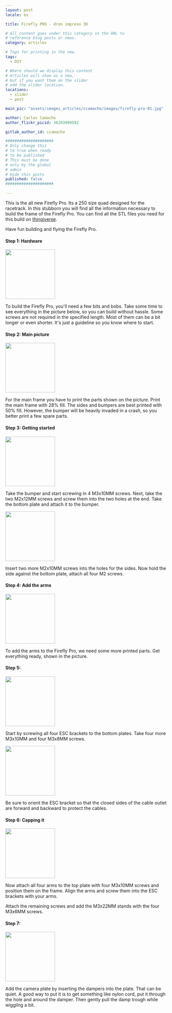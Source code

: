 ```yaml
---
layout: post
locale: es

title: Firefly PRO - dron impreso 3D

# All content goes under this category in the URL to
# reference blog posts or news.
category: articles

# Tags for printing in the new.
tags:
  - DIY

# Where should we display this content
# Articles will show as a new,
# but if you want them on the slider
# add the slider location.
locations:
  - slider
  - post

main_pic: "assets/images_articles/ccamacho/images/firefly-pro-01.jpg"

author: Carlos Camacho
author_flickr_picid: 36293999592

gitlab_author_id: ccamacho

#####################
# Only change this
# to true when ready
# to be published
# This must be done
# only by the global
# admin
# Hide this posts
published: false
#####################

---
```


This is the all new Firefly Pro.
Its a 250 size quad designed for the racetrack.
In this stubborn you will find all the information
necessary to build the frame of the Firefly Pro.
You can find all the STL files you need for this build on
[thingiverse](http://www.thingiverse.com/thing:1163884).

Have fun building and flying the Firefly Pro.

#### Step 1: Hardware

<div class="nk-post-text mt-0">
    <img style="height: 155px;" class="pull-left mt-0" src="/assets/images_articles/{{ page.gitlab_author_id }}/images/firefly-pro-02.jpg" alt="">
        <p class="text-white">
To build the Firefly Pro, you'll need a few bits and bobs.
Take some time to see everything in the picture below,
so you can build without hassle.
Some screws are not required in the specified length.
Most of them can be a bit longer or even shorter.
It's just a guideline so you know where to start.
        </p>
</div>

#### Step 2: Main picture

<div class="nk-post-text mt-0">
    <img style="height: 155px;" class="pull-right mt-0" src="/assets/images_articles/{{ page.gitlab_author_id }}/images/firefly-pro-03.jpg" alt="">
        <p class="text-white">
For the main frame you have to print the parts shown on the picture.
Print the main frame with 28% fill. The sides and bumpers are best printed with 50% fill.
However, the bumper will be heavily invaded in a crash, so you better print a few spare parts.
        </p>
</div>

#### Step 3: Getting started

<div class="nk-post-text mt-0">
    <img style="height: 155px;" class="pull-left mt-0" src="/assets/images_articles/{{ page.gitlab_author_id }}/images/firefly-pro-04.jpg" alt="">
        <p class="text-white">
Take the bumper and start screwing in 4 M3x10MM screws.
Next, take the two M2x12MM screws and screw them into
the two holes at the end. Take the bottom plate and attach it to the bumper.
        </p>
</div>

<div class="nk-post-text mt-0">
    <img style="height: 155px;" class="pull-right mt-0" src="/assets/images_articles/{{ page.gitlab_author_id }}/images/firefly-pro-05.jpg" alt="">
        <p class="text-white">
Insert two more M2x10MM screws into the holes for the sides.
Now hold the side against the bottom plate, attach all four M2 screws.
        </p>
</div>

#### Step 4: Add the arms

<div class="nk-post-text mt-0">
    <img style="height: 155px;" class="pull-left mt-0" src="/assets/images_articles/{{ page.gitlab_author_id }}/images/firefly-pro-06.jpg" alt="">
        <p class="text-white">
To add the arms to the Firefly Pro,
we need some more printed parts.
Get everything ready, shown in the picture.
        </p>
</div>

#### Step 5:

<div class="nk-post-text mt-0">
    <img style="height: 155px;" class="pull-right mt-0" src="/assets/images_articles/{{ page.gitlab_author_id }}/images/firefly-pro-07.jpg" alt="">
        <p class="text-white">
Start by screwing all four ESC brackets to the bottom plates. Take four more M3x10MM and four M3x8MM screws.
        </p>
</div>

<div class="nk-post-text mt-0">
    <img style="height: 155px;" class="pull-left mt-0" src="/assets/images_articles/{{ page.gitlab_author_id }}/images/firefly-pro-08.jpg" alt="">
        <p class="text-white">
Be sure to orient the ESC bracket so that the closed sides of the cable outlet are forward and backward to protect the cables.
        </p>
</div>

#### Step 6: Capping it

<div class="nk-post-text mt-0">
    <img style="height: 155px;" class="pull-right mt-0" src="/assets/images_articles/{{ page.gitlab_author_id }}/images/firefly-pro-09.jpg" alt="">
        <p class="text-white">
Now attach all four arms to the top plate with four M3x10MM
screws and position them on the frame. Align the arms and
screw them into the ESC brackets with your arms.

Attach the remaining screws and add the M3x22MM stands
with the four M3x6MM screws.
        </p>
</div>

#### Step 7:

<div class="nk-post-text mt-0">
    <img style="height: 155px;" class="pull-left mt-0" src="/assets/images_articles/{{ page.gitlab_author_id }}/images/firefly-pro-10.jpg" alt="">
        <p class="text-white">
Add the camera plate by inserting the dampers into the plate. That can be quiet.
A good way to put it is to get something like nylon cord, put it
through the hole and around the damper. Then gently pull the damp trough while wiggling a bit.
        </p>
</div>



